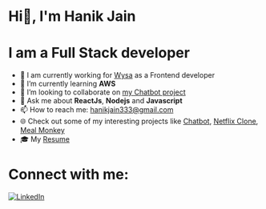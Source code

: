 # Hi👋, I'm Hanik Jain



# I am a Full Stack developer 

- 🔭 I am currently working for [Wysa](https://wysa.com/) as a Frontend developer 
- 🌱 I’m currently learning **AWS**
- 👯 I’m looking to collaborate on [my Chatbot project](https://github.com/HanikJain/chatbot/)
- 💬 Ask me about **ReactJs**, **Nodejs** and **Javascript**
- 📫 How to reach me: hanikjain333@gmail.com 
- :globe_with_meridians: Check out some of my interesting projects like [Chatbot](https://github.com/HanikJain/chatbot/), [Netflix Clone](https://github.com/HanikJain/netflix-clone), [Meal Monkey](https://github.com/HanikJain/food-ordering-website)
- 🎓 My [Resume](https://drive.google.com/file/d/1xKK7qzxSctaDmlRIWnolpkV20vBStuAn/view)



# Connect with me:

[![LinkedIn](https://img.shields.io/badge/LinkedIn-0077B5?style=for-the-badge&logo=linkedin&logoColor=white)](https://www.linkedin.com/in/hanik-jain-19a211144/)

